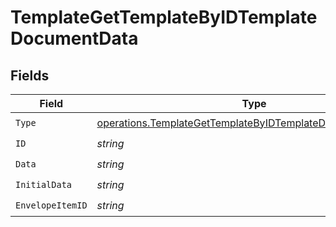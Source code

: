 # TemplateGetTemplateByIDTemplateDocumentData


## Fields

| Field                                                                                                                                    | Type                                                                                                                                     | Required                                                                                                                                 | Description                                                                                                                              |
| ---------------------------------------------------------------------------------------------------------------------------------------- | ---------------------------------------------------------------------------------------------------------------------------------------- | ---------------------------------------------------------------------------------------------------------------------------------------- | ---------------------------------------------------------------------------------------------------------------------------------------- |
| `Type`                                                                                                                                   | [operations.TemplateGetTemplateByIDTemplateDocumentDataType](../../models/operations/templategettemplatebyidtemplatedocumentdatatype.md) | :heavy_check_mark:                                                                                                                       | N/A                                                                                                                                      |
| `ID`                                                                                                                                     | *string*                                                                                                                                 | :heavy_check_mark:                                                                                                                       | N/A                                                                                                                                      |
| `Data`                                                                                                                                   | *string*                                                                                                                                 | :heavy_check_mark:                                                                                                                       | N/A                                                                                                                                      |
| `InitialData`                                                                                                                            | *string*                                                                                                                                 | :heavy_check_mark:                                                                                                                       | N/A                                                                                                                                      |
| `EnvelopeItemID`                                                                                                                         | *string*                                                                                                                                 | :heavy_check_mark:                                                                                                                       | N/A                                                                                                                                      |